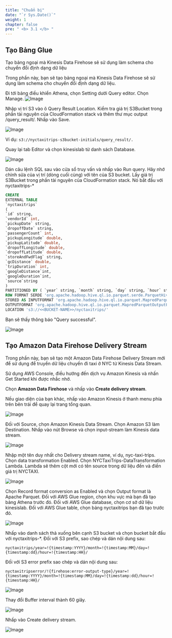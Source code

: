 ```yaml
---
title: "Chuẩn bị"
date: "`r Sys.Date()`"
weight: 1
chapter: false
pre: " <b> 3.1 </b> "
---
```


## Tạo Bảng Glue

Tạo bảng ngoại mà Kinesis Data Firehose sẽ sử dụng làm schema cho chuyển đổi định dạng dữ liệu

Trong phần này, bạn sẽ tạo bảng ngoại mà Kinesis Data Firehose sẽ sử dụng làm schema cho chuyển đổi định dạng dữ liệu.

Đi tới bảng điều khiển Athena, chọn Setting dưới Query editor. Chọn Manage.
![Image](/repo_pmt_ws-fcj-005/images/3/1/31-001.png?featherlight=false&width=90pc)

Nhập vị trí S3 vào ô Query Result Location. Kiểm tra giá trị S3Bucket trong phần tài nguyên của CloudFormation stack và
thêm thư mục output /query_result/. Nhấp vào Save.

![Image](/repo_pmt_ws-fcj-005/images/3/1/31-002.png?featherlight=false&width=90pc)

Ví dụ: `s3://nyctaxitrips-s3bucket-initials/query_result/.`

Quay lại tab Editor và chọn kinesislab từ danh sách Database.

![Image](/repo_pmt_ws-fcj-005/images/3/1/31-003.png?featherlight=false&width=90pc)

Dán câu lệnh SQL sau vào cửa sổ truy vấn và nhấp vào Run query.
Hãy nhớ chỉnh sửa <BUCKET-NAME> của vị trí (dòng cuối cùng) với tên của S3 bucket. Lấy giá trị S3Bucket trong phần tài
nguyên của CloudFormation stack. Nó bắt đầu với nyctaxitrips-*

```sql
CREATE
EXTERNAL TABLE
`nyctaxitrips`
(
`id` string,
`vendorId` int,
`pickupDate` string,
`dropoffDate` string,
`passengerCount` int,
`pickupLongitude` double,
`pickupLatitude` double,
`dropoffLongitude` double,
`dropoffLatitude` double,
`storeAndFwdFlag` string,
`gcDistance` double,
`tripDuration` int,
`googleDistance`int,
`googleDuration`int,
`source`string
)
PARTITIONED BY ( `year` string, `month` string, `day` string, `hour` string)
ROW FORMAT SERDE 'org.apache.hadoop.hive.ql.io.parquet.serde.ParquetHiveSerDe'
STORED AS INPUTFORMAT 'org.apache.hadoop.hive.ql.io.parquet.MapredParquetInputFormat'
OUTPUTFORMAT 'org.apache.hadoop.hive.ql.io.parquet.MapredParquetOutputFormat'
LOCATION 's3://<<BUCKET-NAME>>/nyctaxitrips/'
```

Bạn sẽ thấy thông báo "Query successful".

![Image](/repo_pmt_ws-fcj-005/images/3/1/31-004.png?featherlight=false&width=90pc)

## Tạo Amazon Data Firehose Delivery Stream

Trong phần này, bạn sẽ tạo một Amazon Data Firehose Delivery Stream mới để sử dụng để truyền dữ liệu chuyến đi taxi ở
NYC từ Kinesis Data Stream.

Sử dụng AWS Console, điều hướng đến dịch vụ Amazon Kinesis và nhấn Get Started khi được nhắc nhở.

Chọn **Amazon Data Firehose** và nhấp vào **Create delivery stream**.

Nếu giao diện của bạn khác, nhấp vào Amazon Kinesis ở thanh menu phía trên bên trái để quay lại trang tổng quan.

![Image](/repo_pmt_ws-fcj-005/images/3/1/31-005.png?featherlight=false&width=90pc)

Đối với Source, chọn Amazon Kinesis Data Stream. Chọn Amazon S3 làm Destination. Nhấp vào nút Browse và chọn
input-stream làm Kinesis data stream.

![Image](/repo_pmt_ws-fcj-005/images/3/1/31-006.png?featherlight=false&width=90pc)

Nhập một tên duy nhất cho Delivery stream name, ví dụ, nyc-taxi-trips. Chọn data transformation Enabled. Chọn
NYCTaxiTrips-DataTransformation Lambda. Lambda sẽ thêm cột mới có tên source trong dữ liệu đến và điền giá trị NYCTAXI.

![Image](/repo_pmt_ws-fcj-005/images/3/1/31-007.png?featherlight=false&width=90pc)

Chọn Record format conversion as Enabled và chọn Output format là Apache Parquet. Đối với AWS Glue region, chọn khu vực
mà bạn đã tạo bảng Athena trước đó. Đối với AWS Glue database, chọn cơ sở dữ liệu kinesislab. Đối với AWS Glue table,
chọn bảng nyctaxitrips bạn đã tạo trước đó.

![Image](/repo_pmt_ws-fcj-005/images/3/1/31-008.png?featherlight=false&width=90pc)

Nhấp vào danh sách thả xuống bên cạnh S3 bucket và chọn bucket bắt đầu với nyctaxitrips-*.
Đối với S3 prefix, sao chép và dán nội dung sau:

`nyctaxitrips/year=!{timestamp:YYYY}/month=!{timestamp:MM}/day=!{timestamp:dd}/hour=!{timestamp:HH}/`

Đối với S3 error prefix sao chép và dán nội dung sau:

`nyctaxitripserror/!{firehose:error-output-type}/year=!{timestamp:YYYY}/month=!{timestamp:MM}/day=!{timestamp:dd}/hour=!{timestamp:HH}/`

![Image](/repo_pmt_ws-fcj-005/images/3/1/31-009.png?featherlight=false&width=90pc)

Thay đổi Buffer interval thành 60 giây.

![Image](/repo_pmt_ws-fcj-005/images/3/1/31-010.png?featherlight=false&width=90pc)

Nhấp vào Create delivery stream.

![Image](/repo_pmt_ws-fcj-005/images/3/1/31-011.png?featherlight=false&width=90pc)

